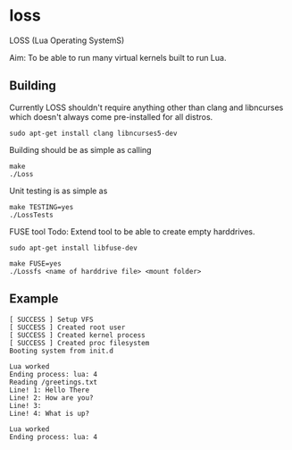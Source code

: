 # loss

LOSS (Lua Operating SystemS)

Aim: To be able to run many virtual kernels built to run Lua.

## Building

Currently LOSS shouldn't require anything other than clang and libncurses which doesn't always come pre-installed for all distros.
```
sudo apt-get install clang libncurses5-dev
```

Building should be as simple as calling
```
make
./Loss
```

Unit testing is as simple as
```
make TESTING=yes
./LossTests
```

FUSE tool
Todo: Extend tool to be able to create empty harddrives.
```
sudo apt-get install libfuse-dev

make FUSE=yes
./Lossfs <name of harddrive file> <mount folder>
```

## Example
```
[ SUCCESS ] Setup VFS
[ SUCCESS ] Created root user
[ SUCCESS ] Created kernel process
[ SUCCESS ] Created proc filesystem
Booting system from init.d

Lua worked
Ending process: lua: 4
Reading /greetings.txt
Line! 1: Hello There
Line! 2: How are you?
Line! 3:
Line! 4: What is up?

Lua worked
Ending process: lua: 4
```
